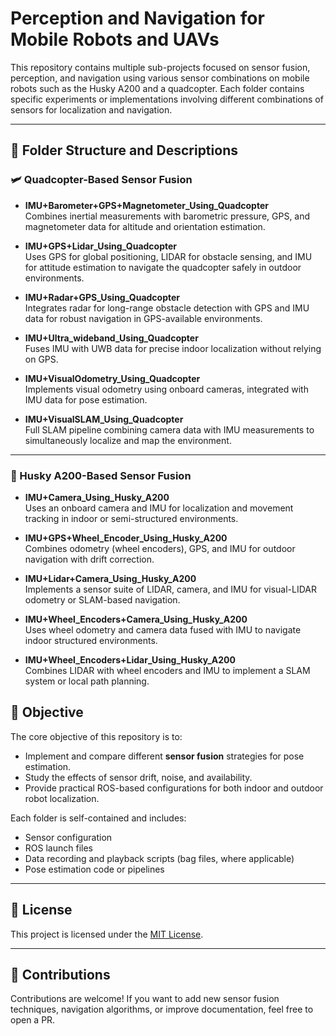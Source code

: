 
# Perception and Navigation for Mobile Robots and UAVs

This repository contains multiple sub-projects focused on sensor fusion, perception, and navigation using various sensor combinations on mobile robots such as the Husky A200 and a quadcopter. Each folder contains specific experiments or implementations involving different combinations of sensors for localization and navigation.

---

## 📁 Folder Structure and Descriptions

### 🛩️ Quadcopter-Based Sensor Fusion

- **IMU+Barometer+GPS+Magnetometer_Using_Quadcopter**  
  Combines inertial measurements with barometric pressure, GPS, and magnetometer data for altitude and orientation estimation.

- **IMU+GPS+Lidar_Using_Quadcopter**  
  Uses GPS for global positioning, LIDAR for obstacle sensing, and IMU for attitude estimation to navigate the quadcopter safely in outdoor environments.

- **IMU+Radar+GPS_Using_Quadcopter**  
  Integrates radar for long-range obstacle detection with GPS and IMU data for robust navigation in GPS-available environments.

- **IMU+Ultra_wideband_Using_Quadcopter**  
  Fuses IMU with UWB data for precise indoor localization without relying on GPS.

- **IMU+VisualOdometry_Using_Quadcopter**  
  Implements visual odometry using onboard cameras, integrated with IMU data for pose estimation.

- **IMU+VisualSLAM_Using_Quadcopter**  
  Full SLAM pipeline combining camera data with IMU measurements to simultaneously localize and map the environment.

---

### 🤖 Husky A200-Based Sensor Fusion

- **IMU+Camera_Using_Husky_A200**  
  Uses an onboard camera and IMU for localization and movement tracking in indoor or semi-structured environments.

- **IMU+GPS+Wheel_Encoder_Using_Husky_A200**  
  Combines odometry (wheel encoders), GPS, and IMU for outdoor navigation with drift correction.

- **IMU+Lidar+Camera_Using_Husky_A200**  
  Implements a sensor suite of LIDAR, camera, and IMU for visual-LIDAR odometry or SLAM-based navigation.

- **IMU+Wheel_Encoders+Camera_Using_Husky_A200**  
  Uses wheel odometry and camera data fused with IMU to navigate indoor structured environments.

- **IMU+Wheel_Encoders+Lidar_Using_Husky_A200**  
  Combines LIDAR with wheel encoders and IMU to implement a SLAM system or local path planning.

## 🎯 Objective

The core objective of this repository is to:
- Implement and compare different **sensor fusion** strategies for pose estimation.
- Study the effects of sensor drift, noise, and availability.
- Provide practical ROS-based configurations for both indoor and outdoor robot localization.

Each folder is self-contained and includes:
- Sensor configuration
- ROS launch files
- Data recording and playback scripts (bag files, where applicable)
- Pose estimation code or pipelines

---

## 📜 License

This project is licensed under the [MIT License](./LICENSE).

---

## 🤝 Contributions

Contributions are welcome! If you want to add new sensor fusion techniques, navigation algorithms, or improve documentation, feel free to open a PR.

